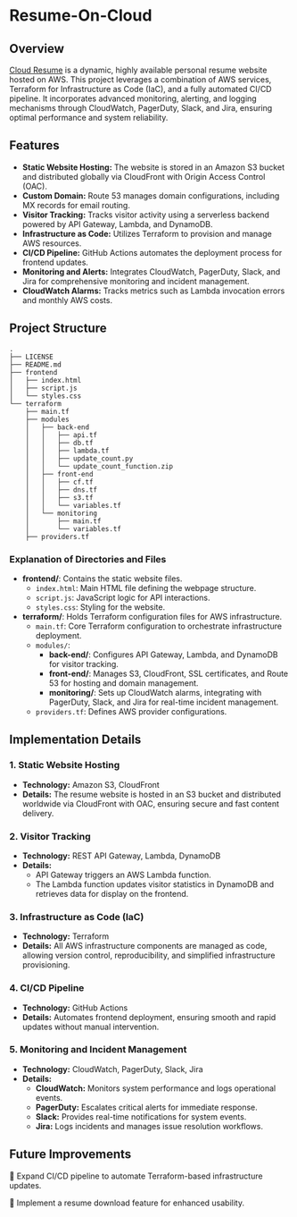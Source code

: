 # Resume-On-Cloud

## Overview

<a href="http://mustafalsalem.click/" rel="nofollow">Cloud Resume</a> is a dynamic, highly available personal resume website hosted on AWS. This project leverages a combination of AWS services, Terraform for Infrastructure as Code (IaC), and a fully automated CI/CD pipeline. It incorporates advanced monitoring, alerting, and logging mechanisms through CloudWatch, PagerDuty, Slack, and Jira, ensuring optimal performance and system reliability.

## Features

- **Static Website Hosting:** The website is stored in an Amazon S3 bucket and distributed globally via CloudFront with Origin Access Control (OAC).
- **Custom Domain:** Route 53 manages domain configurations, including MX records for email routing.
- **Visitor Tracking:** Tracks visitor activity using a serverless backend powered by API Gateway, Lambda, and DynamoDB.
- **Infrastructure as Code:** Utilizes Terraform to provision and manage AWS resources.
- **CI/CD Pipeline:** GitHub Actions automates the deployment process for frontend updates.
- **Monitoring and Alerts:** Integrates CloudWatch, PagerDuty, Slack, and Jira for comprehensive monitoring and incident management.
- **CloudWatch Alarms:** Tracks metrics such as Lambda invocation errors and monthly AWS costs.


## Project Structure

```plaintext
.
├── LICENSE
├── README.md
├── frontend
│   ├── index.html
│   ├── script.js
│   └── styles.css
└── terraform
    ├── main.tf
    ├── modules
    │   ├── back-end
    │   │   ├── api.tf
    │   │   ├── db.tf
    │   │   ├── lambda.tf
    │   │   ├── update_count.py
    │   │   └── update_count_function.zip
    │   ├── front-end
    │   │   ├── cf.tf
    │   │   ├── dns.tf
    │   │   ├── s3.tf
    │   │   └── variables.tf
    │   └── monitoring
    │       ├── main.tf
    │       └── variables.tf
    ├── providers.tf
```

### Explanation of Directories and Files

- **frontend/**: Contains the static website files.
  - `index.html`: Main HTML file defining the webpage structure.
  - `script.js`: JavaScript logic for API interactions.
  - `styles.css`: Styling for the website.
- **terraform/**: Holds Terraform configuration files for AWS infrastructure.
  - `main.tf`: Core Terraform configuration to orchestrate infrastructure deployment.
  - `modules/`:
    - **back-end/**: Configures API Gateway, Lambda, and DynamoDB for visitor tracking.
    - **front-end/**: Manages S3, CloudFront, SSL certificates, and Route 53 for hosting and domain management.
    - **monitoring/**: Sets up CloudWatch alarms, integrating with PagerDuty, Slack, and Jira for real-time incident management.
  - `providers.tf`: Defines AWS provider configurations.


## Implementation Details

### 1. **Static Website Hosting**
- **Technology:** Amazon S3, CloudFront
- **Details:** The resume website is hosted in an S3 bucket and distributed worldwide via CloudFront with OAC, ensuring secure and fast content delivery.

### 2. **Visitor Tracking**
- **Technology:** REST API Gateway, Lambda, DynamoDB
- **Details:**
  - API Gateway triggers an AWS Lambda function.
  - The Lambda function updates visitor statistics in DynamoDB and retrieves data for display on the frontend.

### 3. **Infrastructure as Code (IaC)**
- **Technology:** Terraform
- **Details:** All AWS infrastructure components are managed as code, allowing version control, reproducibility, and simplified infrastructure provisioning.

### 4. **CI/CD Pipeline**
- **Technology:** GitHub Actions
- **Details:** Automates frontend deployment, ensuring smooth and rapid updates without manual intervention.

### 5. **Monitoring and Incident Management**
- **Technology:** CloudWatch, PagerDuty, Slack, Jira
- **Details:**
  - **CloudWatch:** Monitors system performance and logs operational events.
  - **PagerDuty:** Escalates critical alerts for immediate response.
  - **Slack:** Provides real-time notifications for system events.
  - **Jira:** Logs incidents and manages issue resolution workflows.

## Future Improvements

🔹 Expand CI/CD pipeline to automate Terraform-based infrastructure updates.

🔹 Implement a resume download feature for enhanced usability.

